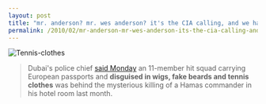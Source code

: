 ```yaml
---
layout: post
title: "mr. anderson? mr. wes anderson? it's the CIA calling, and we have some questions."
permalink: /2010/02/mr-anderson-mr-wes-anderson-its-the-cia-calling-and-we-have-some-questions.html
---
```


<p><img class="asset  asset-image at-xid-6a00d8341c4f5f53ef0120a8a39168970b" alt="Tennis-clothes" src="https://sippey.typepad.com/.a/6a00d8341c4f5f53ef0120a8a39168970b-500wi"  /></p>

<blockquote>
  <p>Dubai's police chief <a href="http://news.yahoo.com/s/ap/20100215/ap_on_re_mi_ea/ml_dubai_hamas_slaying;_ylt=AqOhSgNXcYWnr3rYp7eoitflWMcF">said Monday</a> an 11-member hit squad carrying European passports and <strong>disguised in wigs, fake beards and tennis clothes</strong> was behind the mysterious killing of a Hamas commander in his hotel room last month.</p>
</blockquote>



